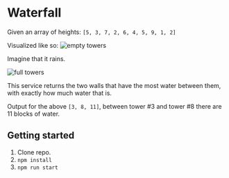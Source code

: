 # Waterfall
Given an array of heights: ``[5, 3, 7, 2, 6, 4, 5, 9, 1, 2]``

Visualized like so:
![empty towers](https://i.imgur.com/xtN9vVV.png)

Imagine that it rains.

![full towers](https://i.imgur.com/jJkBtUY.png)

This service returns the two walls that have the most water between them, with exactly how much water that is.

Output for the above ``[3, 8, 11]``, between tower #3 and tower #8 there are 11 blocks of water.

## Getting started

1. Clone repo.
2. ``npm install``
3. ``npm run start``